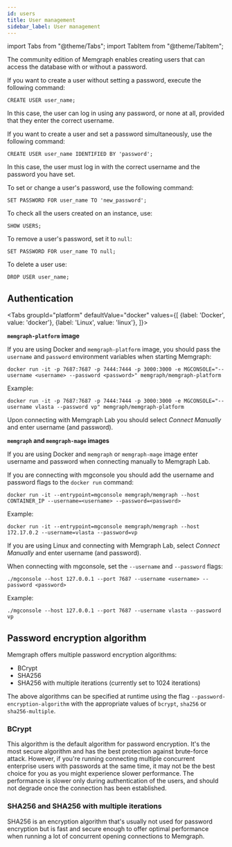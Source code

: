 ```yaml
---
id: users
title: User management
sidebar_label: User management
---
```


import Tabs from "@theme/Tabs"; 
import TabItem from "@theme/TabItem";

The community edition of Memgraph enables creating users that can access the
database with or without a password.

If you want to create a user without setting a password, execute the following command:

```cypher
CREATE USER user_name;
```

In this case, the user can log in using any password, or none at all, provided that they enter the correct username.

If you want to create a user and set a password simultaneously, use the following command:

```cypher
CREATE USER user_name IDENTIFIED BY 'password';
```

In this case, the user must log in with the correct username and the password you have set.

To set or change a user's password, use the following command:

```cypher
SET PASSWORD FOR user_name TO 'new_password';
```

To check all the users created on an instance, use:

```cypher
SHOW USERS;
```

To remove a user's password, set it to `null`:

```cypher
SET PASSWORD FOR user_name TO null;
```

To delete a user use:

```cypher
DROP USER user_name;
```

## Authentication

<Tabs
  groupId="platform"
  defaultValue="docker"
  values={[
    {label: 'Docker', value: 'docker'},
    {label: 'Linux', value: 'linux'},
  ]}>
    <TabItem value="docker">

**`memgraph-platform` image**

If you are using Docker and `memgraph-platform` image, you should pass the
`username` and `password` environment variables when starting Memgraph:

```terminal
docker run -it -p 7687:7687 -p 7444:7444 -p 3000:3000 -e MGCONSOLE="--username <username> --password <password>" memgraph/memgraph-platform
```

Example:

```terminal
docker run -it -p 7687:7687 -p 7444:7444 -p 3000:3000 -e MGCONSOLE="--username vlasta --password vp" memgraph/memgraph-platform
```

Upon connecting with Memgraph Lab you should select *Connect Manually* and enter
username (and password).

**`memgraph` and `memgraph-mage` images**

If you are using Docker and `memgraph` or `memgraph-mage` image enter username
and password when connecting manually to Memgraph Lab. 

If you are connecting with mgconsole you should add the username and password
flags to the `docker run` command: 

```terminal
docker run -it --entrypoint=mgconsole memgraph/memgraph --host CONTAINER_IP --username=<username> --password=<password>
```

Example:

```terminal
docker run -it --entrypoint=mgconsole memgraph/memgraph --host 172.17.0.2 --username=vlasta --password=vp
```

   </TabItem>
   <TabItem value="linux">

If you are using Linux and connecting with Memgraph Lab, select *Connect
Manually* and enter username (and password). 

When connecting with mgconsole, set
the `--username` and `--password` flags:

```terminal
./mgconsole --host 127.0.0.1 --port 7687 --username <username> --password <password>
```

Example:

```terminal
./mgconsole --host 127.0.0.1 --port 7687 --username vlasta --password vp
```
   
   </TabItem>
   </Tabs>

## Password encryption algorithm

Memgraph offers multiple password encryption algorithms:
* BCrypt
* SHA256
* SHA256 with multiple iterations (currently set to 1024 iterations)

The above algorithms can be specified at runtime using the flag `--password-encryption-algorithm` with the
appropriate values of `bcrypt`, `sha256` or `sha256-multiple`.

### BCrypt
This algorithm is the default algorithm for password encryption. It's the most secure algorithm and has the best
protection against brute-force attack. However, if you're running connecting multiple concurrent enterprise users with
passwords at the same time, it may not be the best choice for you as you might experience slower performance. The performance
is slower only during authentication of the users, and should not degrade once the connection has been established.

### SHA256 and SHA256 with multiple iterations
SHA256 is an encryption algorithm that's usually not used for password encryption but is fast and secure enough to
offer optimal performance when running a lot of concurrent opening connections to Memgraph.